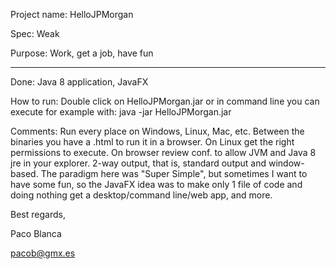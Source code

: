 Project name: HelloJPMorgan

Spec: Weak

Purpose: Work, get a job, have fun

-----------------
Done: Java 8 application, JavaFX

How to run: Double click on HelloJPMorgan.jar or in command line you can execute for example with: java -jar HelloJPMorgan.jar

Comments: Run every place on Windows, Linux, Mac, etc. Between the binaries you have a .html to run it in a browser. On Linux get the right permissions to execute. On browser review conf. to allow JVM and Java 8 jre in your explorer. 2-way output, that is, standard output and window-based. The paradigm here was "Super Simple", but sometimes I want to have some fun, so the JavaFX idea was to make only 1 file of code and doing nothing get a desktop/command line/web app, and more.


Best regards,

Paco Blanca

pacob@gmx.es
